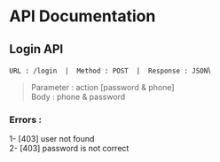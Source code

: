 # API Documentation

## Login API

`URL : /login  |  Method : POST  |  Response : JSON`\

> Parameter : action [password & phone]\
Body : phone & password

### Errors :

1- [403] user not found\
2- [403] password is not correct
